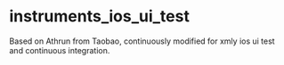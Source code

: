 # instruments_ios_ui_test
Based on Athrun from Taobao, continuously modified for xmly ios ui test and continuous integration.
